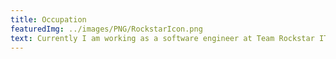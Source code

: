 ```yaml
---
title: Occupation
featuredImg: ../images/PNG/RockstarIcon.png
text: Currently I am working as a software engineer at Team Rockstar IT. Where I am the main front end engineer responsible for the development of a testimonial website
---
```

